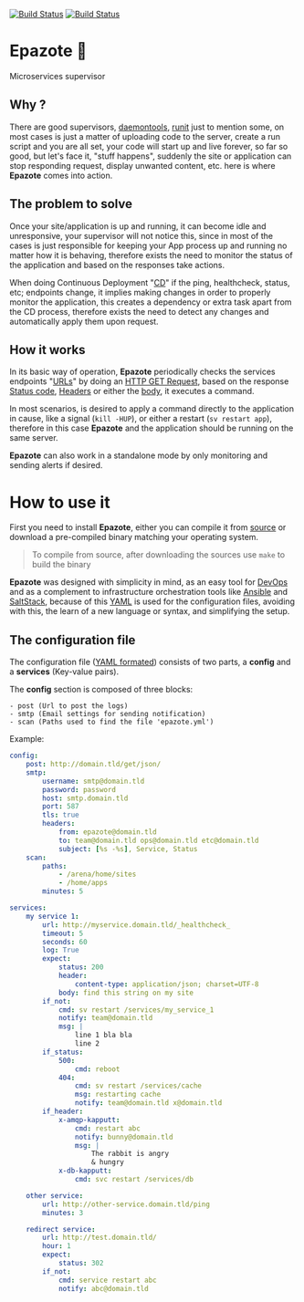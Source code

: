 [![Build Status](https://drone.io/github.com/nbari/epazote/status.png)](https://drone.io/github.com/nbari/epazote/latest)
[![Build Status](https://travis-ci.org/nbari/epazote.svg?branch=develop)](https://travis-ci.org/nbari/epazote)

# Epazote 🌿
Microservices supervisor

## Why ?
There are good supervisors,
[daemontools](https://cr.yp.to/daemontools.html),
[runit](http://smarden.org/runit/) just to mention some, on most cases is just
a matter of uploading code to the server, create a run script and you are all
set, your code will start up and live forever, so far so good, but let's face
it, "stuff happens", suddenly the site or application can stop responding
request, display unwanted content, etc. here is where **Epazote** comes into
action.

## The problem to solve
Once your site/application is up and running, it can become idle and
unresponsive, your supervisor will not notice this, since in most of the cases
is just responsible for keeping your App process up and running no matter how it
is behaving, therefore exists the need to monitor the status of the application
and based on the responses take actions.

When doing Continuous Deployment "[CD](https://en.wikipedia.org/wiki/Continuous_delivery)"
if the ping, healthcheck, status, etc; endpoints change, it implies making changes
in order to properly monitor the application, this creates a dependency or extra
task apart from the CD process, therefore exists the need to detect any changes
and automatically apply them upon request.

## How it works
In its basic way of operation, **Epazote** periodically checks the services endpoints
"[URLs](https://en.wikipedia.org/wiki/Uniform_Resource_Locator)"
by doing an [HTTP GET Request](https://en.wikipedia.org/wiki/Hypertext_Transfer_Protocol#Request_methods),
based on the response [Status code](https://en.wikipedia.org/wiki/List_of_HTTP_status_codes),
[Headers](https://en.wikipedia.org/wiki/List_of_HTTP_header_fields) or
either the
[body](https://en.wikipedia.org/wiki/HTTP_message_body), it executes a command.

In most scenarios, is desired to apply a command directly to the application in
cause, like a signal (``kill -HUP``), or either a restart (``sv restart app``),
therefore in this case **Epazote** and the application should be running on the same
server.

**Epazote** can also work in a standalone mode by only monitoring and sending alerts
if desired.

# How to use it
First you need to install **Epazote**, either you can compile it from [source](https://github.com/nbari/epazote)
or download a pre-compiled binary matching your operating system.

> To compile from source, after downloading the sources use ``make`` to build the binary

**Epazote** was designed with simplicity in mind, as an easy tool for
[DevOps](https://en.wikipedia.org/wiki/DevOps) and as a complement to
infrastructure orchestration tools like [Ansible](http://www.ansible.com/) and
[SaltStack](http://saltstack.com/), because of this [YAML](http://www.yaml.org/)
is used for the configuration files, avoiding with this, the learn of a new
language or syntax, and simplifying the setup.

## The configuration file

The configuration file ([YAML formated](https://en.wikipedia.org/wiki/YAML))
consists of two parts, a **config** and a **services** (Key-value pairs).

The **config** section is composed of three blocks:

    - post (Url to post the logs)
    - smtp (Email settings for sending notification)
    - scan (Paths used to find the file 'epazote.yml')

Example:

```yaml
config:
    post: http://domain.tld/get/json/
    smtp:
        username: smtp@domain.tld
        password: password
        host: smtp.domain.tld
        port: 587
        tls: true
        headers:
            from: epazote@domain.tld
            to: team@domain.tld ops@domain.tld etc@domain.tld
            subject: [%s -%s], Service, Status
    scan:
        paths:
            - /arena/home/sites
            - /home/apps
        minutes: 5
```


```yaml
services:
    my service 1:
        url: http://myservice.domain.tld/_healthcheck_
        timeout: 5
        seconds: 60
        log: True
        expect:
            status: 200
            header:
                content-type: application/json; charset=UTF-8
            body: find this string on my site
        if_not:
            cmd: sv restart /services/my_service_1
            notify: team@domain.tld
            msg: |
                line 1 bla bla
                line 2
        if_status:
            500:
                cmd: reboot
            404:
                cmd: sv restart /services/cache
                msg: restarting cache
                notify: team@domain.tld x@domain.tld
        if_header:
            x-amqp-kapputt:
                cmd: restart abc
                notify: bunny@domain.tld
                msg: |
                    The rabbit is angry
                    & hungry
            x-db-kapputt:
                cmd: svc restart /services/db

    other service:
        url: http://other-service.domain.tld/ping
        minutes: 3

    redirect service:
        url: http://test.domain.tld/
        hour: 1
        expect:
            status: 302
        if_not:
            cmd: service restart abc
            notify: abc@domain.tld
```
